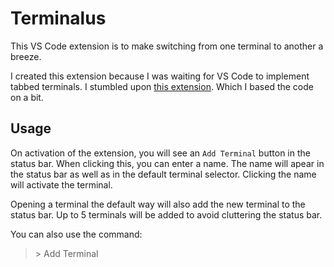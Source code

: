 # Terminalus

This VS Code extension is to make switching from one terminal to another a breeze.

I created this extension because I was waiting for VS Code to implement tabbed terminals. I stumbled upon [this extension](https://marketplace.visualstudio.com/items?itemName=Tyriar.terminal-tabs). Which I based the code on a bit.

## Usage

On activation of the extension, you will see an `Add Terminal` button in the status bar. When clicking this, you can enter a name. The name will apear in the status bar as well as in the default terminal selector. Clicking the name will activate the terminal.

Opening a terminal the default way will also add the new terminal to the status bar. Up to 5 terminals will be added to avoid cluttering the status bar.

You can also use the command:
> \> Add Terminal